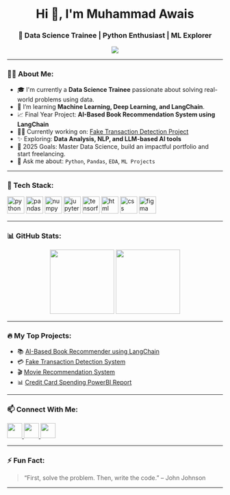<h1 align="center">Hi 👋, I'm Muhammad Awais</h1>
<h3 align="center">🚀 Data Science Trainee | Python Enthusiast | ML Explorer</h3>

<p align="center">
  <img src="https://readme-typing-svg.herokuapp.com?color=F75C7E&width=500&lines=Aspiring+Data+Scientist+from+Pakistan;Loves+Python,+Pandas+%26+ML;Learning+every+day+🚀" />
</p>

---

### 🧑‍💻 About Me:
- 🎓 I'm currently a **Data Science Trainee** passionate about solving real-world problems using data.
- 🧠 I’m learning **Machine Learning, Deep Learning, and LangChain**.
- 📈 Final Year Project: **AI-Based Book Recommendation System using LangChain**
- 👨‍💻 Currently working on: [Fake Transaction Detection Project](#)
- ✨ Exploring: **Data Analysis, NLP, and LLM-based AI tools**
- 🥅 2025 Goals: Master Data Science, build an impactful portfolio and start freelancing.
- 💬 Ask me about: `Python`, `Pandas`, `EDA`, `ML Projects`

---

### 🧰 Tech Stack:

<p align="left">
  <img src="https://cdn.jsdelivr.net/gh/devicons/devicon/icons/python/python-original.svg" height="40" alt="python" />
  <img src="https://cdn.jsdelivr.net/gh/devicons/devicon/icons/pandas/pandas-original.svg" height="40" alt="pandas" />
  <img src="https://cdn.jsdelivr.net/gh/devicons/devicon/icons/numpy/numpy-original.svg" height="40" alt="numpy" />
  <img src="https://cdn.jsdelivr.net/gh/devicons/devicon/icons/jupyter/jupyter-original.svg" height="40" alt="jupyter" />
  <img src="https://cdn.jsdelivr.net/gh/devicons/devicon/icons/tensorflow/tensorflow-original.svg" height="40" alt="tensorflow" />
  <img src="https://cdn.jsdelivr.net/gh/devicons/devicon/icons/html5/html5-original.svg" height="40" alt="html" />
  <img src="https://cdn.jsdelivr.net/gh/devicons/devicon/icons/css3/css3-original.svg" height="40" alt="css" />
  <img src="https://cdn.jsdelivr.net/gh/devicons/devicon/icons/figma/figma-original.svg" height="40" alt="figma" />
</p>

---

### 📊 GitHub Stats:

<p align="center">
  <img src="https://github-readme-stats.vercel.app/api?username=Muhammad-Awaix&show_icons=true&theme=dracula&hide_border=false&count_private=true" height="150" />
  <img src="https://github-readme-stats.vercel.app/api/top-langs?username=Muhammad-Awaix&layout=compact&theme=dracula&hide_border=false&langs_count=6" height="150" />
</p>

---

### 🔥 My Top Projects:
- 📚 [AI-Based Book Recommender using LangChain](#)
- 💳 [Fake Transaction Detection System](#)
- 🎬 [Movie Recommendation System](#)
- 📊 [Credit Card Spending PowerBI Report](#)

---

### 📫 Connect With Me:

<p align="left">
  <a href="https://www.linkedin.com/in/muhammad-awais-10773930a/" target="_blank">
    <img src="https://img.shields.io/static/v1?message=LinkedIn&logo=linkedin&label=&color=0077B5&logoColor=white&labelColor=&style=for-the-badge" height="35" />
  </a>
  <a href="mailto:muhammadawais.ds@gmail.com">
    <img src="https://img.shields.io/badge/Gmail-D14836?style=for-the-badge&logo=gmail&logoColor=white" height="35" />
  </a>
  <a href="https://huggingface.co/Muhammad Awais">
    <img src="https://img.shields.io/badge/HuggingFace-FFD21F?style=for-the-badge&logo=huggingface&logoColor=black" height="35" />
  </a>
</p>

---

### ⚡ Fun Fact:
> “First, solve the problem. Then, write the code.” – John Johnson

---

